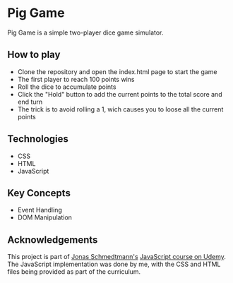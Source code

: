 # Pig Game
Pig Game is a simple two-player dice game simulator.

## How to play
- Clone the repository and open the index.html page to start the game
- The first player to reach 100 points wins 
- Roll the dice to accumulate points
- Click the "Hold" button to add the current points to the total score and end turn
- The trick is to avoid rolling a 1, wich causes you to loose all the current points

## Technologies
-  CSS
-  HTML
-  JavaScript

## Key Concepts
-  Event Handling
-  DOM Manipulation

## Acknowledgements
This project is part of [Jonas Schmedtmann's](https://www.udemy.com/course/the-complete-javascript-course/) [JavaScript course on Udemy](https://www.udemy.com/course/the-complete-javascript-course/).<br>
The JavaScript implementation was done by me, with the CSS and HTML files being provided as part of the curriculum.
